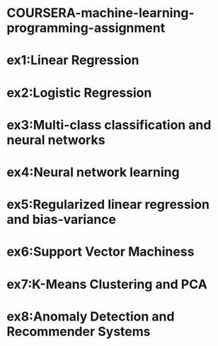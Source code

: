 # COURSERA-machine-learning-programming-assignment
# ex1:Linear Regression
# ex2:Logistic Regression
# ex3:Multi-class classification and neural networks
# ex4:Neural network learning
# ex5:Regularized linear regression and bias-variance
# ex6:Support Vector Machiness
# ex7:K-Means Clustering and PCA
# ex8:Anomaly Detection and Recommender Systems
